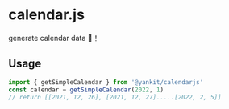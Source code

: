 # calendar.js

generate calendar data 🚀！

## Usage

```js
import { getSimpleCalendar } from '@yankit/calendarjs'
const calendar = getSimpleCalendar(2022, 1)
// return [[2021, 12, 26], [2021, 12, 27].....[2022, 2, 5]]
```
